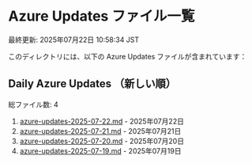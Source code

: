 # Azure Updates ファイル一覧

最終更新: 2025年07月22日 10:58:34 JST

このディレクトリには、以下の Azure Updates ファイルが含まれています：

## Daily Azure Updates （新しい順）

総ファイル数: 4

1. [azure-updates-2025-07-22.md](./azure-updates-2025-07-22.md) - 2025年07月22日
2. [azure-updates-2025-07-21.md](./azure-updates-2025-07-21.md) - 2025年07月21日
3. [azure-updates-2025-07-20.md](./azure-updates-2025-07-20.md) - 2025年07月20日
4. [azure-updates-2025-07-19.md](./azure-updates-2025-07-19.md) - 2025年07月19日
